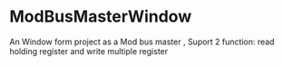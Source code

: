 # ModBusMasterWindow
An Window form project as a Mod bus master
, Suport 2 function: read holding register and write multiple register
